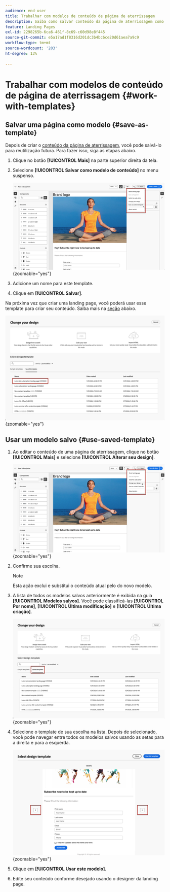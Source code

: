 ```yaml
---
audience: end-user
title: Trabalhar com modelos de conteúdo de página de aterrissagem
description: Saiba como salvar conteúdo da página de aterrissagem como um modelo de design e reutilizá-lo no Campaign Web
feature: Landing Pages
exl-id: 2298265b-6ca6-461f-8c69-c60d98e8f445
source-git-commit: e5a17ad1f8316d201dc3b4bc6ce20d61aea7a9c9
workflow-type: tm+mt
source-wordcount: '203'
ht-degree: 13%

---
```


# Trabalhar com modelos de conteúdo de página de aterrissagem {#work-with-templates}

## Salvar uma página como modelo {#save-as-template}

Depois de criar o [conteúdo da página de aterrissagem](lp-content.md), você pode salvá-lo para reutilização futura. Para fazer isso, siga as etapas abaixo.

1. Clique no botão **[!UICONTROL Mais]** na parte superior direita da tela.

1. Selecione **[!UICONTROL Salvar como modelo de conteúdo]** no menu suspenso.

   ![](assets/lp-save-as-template.png){zoomable="yes"}

1. Adicione um nome para este template.

1. Clique em **[!UICONTROL Salvar]**.

Na próxima vez que criar uma landing page, você poderá usar esse template para criar seu conteúdo. Saiba mais na [seção](#use-saved-template) abaixo.

![](assets/lp-saved-template.png){zoomable="yes"}

## Usar um modelo salvo {#use-saved-template}

<!--Not for GA?-->

1. Ao editar o conteúdo de uma página de aterrissagem, clique no botão **[!UICONTROL Mais]** e selecione **[!UICONTROL Alterar seu design]**.

   ![](assets/lp-change-your-design.png){zoomable="yes"}

1. Confirme sua escolha.

   >[!NOTE]
   >
   >Esta ação exclui e substitui o conteúdo atual pelo do novo modelo.

1. A lista de todos os modelos salvos anteriormente é exibida na guia **[!UICONTROL Modelos salvos]**. Você pode classificá-las **[!UICONTROL Por nome]**, **[!UICONTROL Última modificação]** e **[!UICONTROL Última criação]**.

   ![](assets/lp-saved-templates.png){zoomable="yes"}

1. Selecione o template de sua escolha na lista. Depois de selecionado, você pode navegar entre todos os modelos salvos usando as setas para a direita e para a esquerda.

   ![](assets/lp-select-saved-template.png){zoomable="yes"}

1. Clique em **[!UICONTROL Usar este modelo]**.

1. Edite seu conteúdo conforme desejado usando o designer da landing page.

<!--Primary page templates and subpage templates are managed separately, meaning that you cannot use a primary page template to create a subpage, and vice versa. TBC in Web user interface-->
